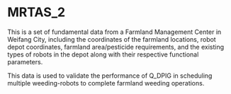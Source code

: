 # MRTAS_2
This is a set of fundamental data from a Farmland Management Center in Weifang City, 
including the coordinates of the farmland locations, robot depot coordinates, farmland area/pesticide requirements, 
and the existing types of robots in the depot along with their respective functional parameters.

This data is used to validate the performance of Q_DPIG in scheduling multiple weeding-robots to complete farmland weeding operations.
